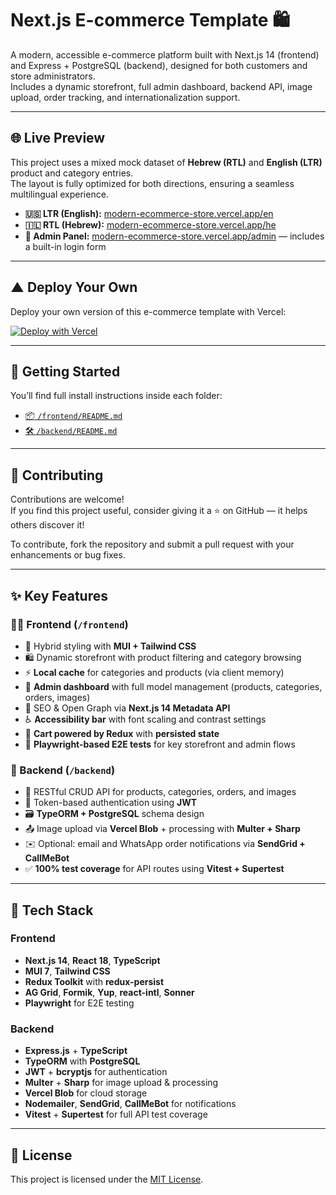 # Next.js E-commerce Template 🛍️

A modern, accessible e-commerce platform built with Next.js 14 (frontend) and Express + PostgreSQL (backend), designed for both customers and store administrators.
<br/>Includes a dynamic storefront, full admin dashboard, backend API, image upload, order tracking, and internationalization support.

---
## 🌐 Live Preview

This project uses a mixed mock dataset of **Hebrew (RTL)** and **English (LTR)** product and category entries.  
The layout is fully optimized for both directions, ensuring a seamless multilingual experience.

- **🇺🇸 LTR (English):** [modern-ecommerce-store.vercel.app/en](https://modern-ecommerce-store.vercel.app/en)  
- **🇮🇱 RTL (Hebrew):** [modern-ecommerce-store.vercel.app/he](https://modern-ecommerce-store.vercel.app/he)  
- **🔐 Admin Panel:** [modern-ecommerce-store.vercel.app/admin](https://modern-ecommerce-store.vercel.app/admin) — includes a built-in login form


---

## ▲ Deploy Your Own

Deploy your own version of this e-commerce template with Vercel:

[![Deploy with Vercel](https://vercel.com/button)](https://vercel.com/new/clone?repository-url=https://github.com/giladfuchs/next-ecommerce)

---


## 🚀 Getting Started

You’ll find full install instructions inside each folder:

- [📦 `/frontend/README.md`](./frontend/README.md)
- [🛠️ `/backend/README.md`](./backend/README.md)

---

## 🤝 Contributing

Contributions are welcome!  
If you find this project useful, consider giving it a ⭐ on GitHub — it helps others discover it!

To contribute, fork the repository and submit a pull request with your enhancements or bug fixes.

---

## ✨ Key Features

### 🧑‍💻 Frontend (`/frontend`)
- 💅 Hybrid styling with **MUI + Tailwind CSS**
- 🛍️ Dynamic storefront with product filtering and category browsing
- ⚡ **Local cache** for categories and products (via client memory)
- 🧾 **Admin dashboard** with full model management (products, categories, orders, images)
- 🧠 SEO & Open Graph via **Next.js 14 Metadata API**
- ♿ **Accessibility bar** with font scaling and contrast settings
- 🛒 **Cart powered by Redux** with **persisted state**
- 🧪 **Playwright-based E2E tests** for key storefront and admin flows

### 🔌 Backend (`/backend`)
- 🔄 RESTful CRUD API for products, categories, orders, and images
- 🔐 Token-based authentication using **JWT**
- 🗃️ **TypeORM + PostgreSQL** schema design
- 📤 Image upload via **Vercel Blob** + processing with **Multer + Sharp**
- ✉️ Optional: email and WhatsApp order notifications via **SendGrid + CallMeBot**
- ✅ **100% test coverage** for API routes using **Vitest + Supertest**

---

## 🧩 Tech Stack

### Frontend
- **Next.js 14**, **React 18**, **TypeScript**
- **MUI 7**, **Tailwind CSS**
- **Redux Toolkit** with **redux-persist**
- **AG Grid**, **Formik**, **Yup**, **react-intl**, **Sonner**
- **Playwright** for E2E testing

### Backend
- **Express.js** + **TypeScript**
- **TypeORM** with **PostgreSQL**
- **JWT** + **bcryptjs** for authentication
- **Multer** + **Sharp** for image upload & processing
- **Vercel Blob** for cloud storage
- **Nodemailer**, **SendGrid**, **CallMeBot** for notifications
- **Vitest** + **Supertest** for full API test coverage


---

## 📄 License

This project is licensed under the [MIT License](./LICENSE).
